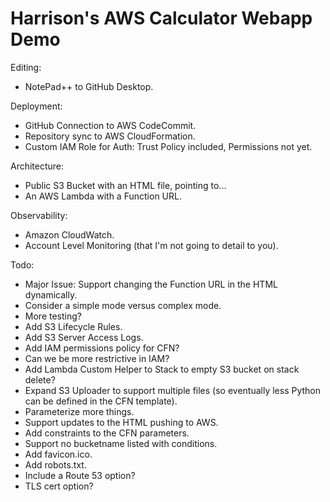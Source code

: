 # Harrison's AWS Calculator Webapp Demo
Editing:
- NotePad++ to GitHub Desktop.

Deployment:
- GitHub Connection to AWS CodeCommit.
- Repository sync to AWS CloudFormation.
- Custom IAM Role for Auth: Trust Policy included, Permissions not yet.

Architecture:
- Public S3 Bucket with an HTML file, pointing to...
- An AWS Lambda with a Function URL.

Observability:
- Amazon CloudWatch.
- Account Level Monitoring (that I'm not going to detail to you).

Todo:
- Major Issue: Support changing the Function URL in the HTML dynamically.
- Consider a simple mode versus complex mode.
- More testing?
- Add S3 Lifecycle Rules.
- Add S3 Server Access Logs.
- Add IAM permissions policy for CFN?
- Can we be more restrictive in IAM?
- Add Lambda Custom Helper to Stack to empty S3 bucket on stack delete?
- Expand S3 Uploader to support multiple files (so eventually less Python can be defined in the CFN template).
- Parameterize more things.
- Support updates to the HTML pushing to AWS.
- Add constraints to the CFN parameters.
- Support no bucketname listed with conditions.
- Add favicon.ico.
- Add robots.txt.
- Include a Route 53 option?
- TLS cert option?
